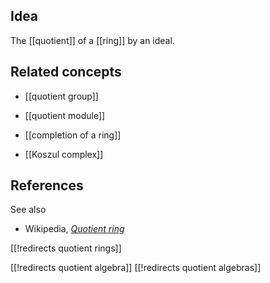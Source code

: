 

## Idea

The [[quotient]] of a [[ring]] by an ideal.

## Related concepts

* [[quotient group]]

* [[quotient module]]

* [[completion of a ring]]

* [[Koszul complex]]

## References

See also

* Wikipedia, _[Quotient ring](https://en.wikipedia.org/wiki/Quotient_ring)_

[[!redirects quotient rings]]

[[!redirects quotient algebra]]
[[!redirects quotient algebras]]

